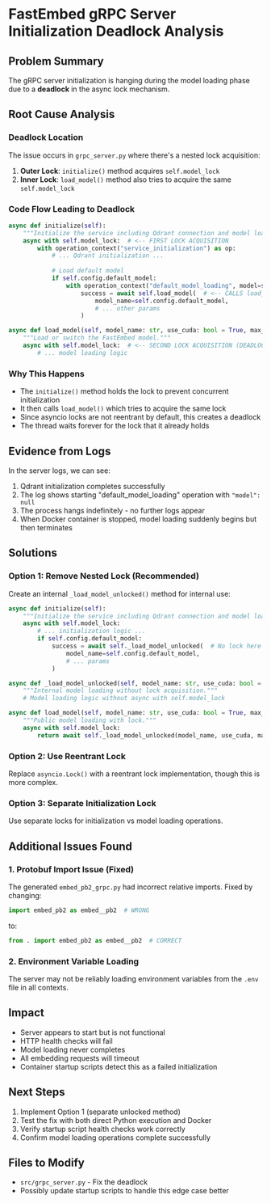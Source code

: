 # FastEmbed gRPC Server Initialization Deadlock Analysis

## Problem Summary
The gRPC server initialization is hanging during the model loading phase due to a **deadlock** in the async lock mechanism.

## Root Cause Analysis

### Deadlock Location
The issue occurs in `grpc_server.py` where there's a nested lock acquisition:

1. **Outer Lock**: `initialize()` method acquires `self.model_lock`
2. **Inner Lock**: `load_model()` method also tries to acquire the same `self.model_lock`

### Code Flow Leading to Deadlock

```python
async def initialize(self):
    """Initialize the service including Qdrant connection and model loading, then set ready."""
    async with self.model_lock:  # <-- FIRST LOCK ACQUISITION
        with operation_context("service_initialization") as op:
            # ... Qdrant initialization ...
            
            # Load default model
            if self.config.default_model:
                with operation_context("default_model_loading", model=self.config.default_model) as model_op:
                    success = await self.load_model(  # <-- CALLS load_model()
                        model_name=self.config.default_model,
                        # ... other params
                    )

async def load_model(self, model_name: str, use_cuda: bool = True, max_length: int = 512, threads: int = 8) -> bool:
    """Load or switch the FastEmbed model."""
    async with self.model_lock:  # <-- SECOND LOCK ACQUISITION (DEADLOCK!)
        # ... model loading logic
```

### Why This Happens
- The `initialize()` method holds the lock to prevent concurrent initialization
- It then calls `load_model()` which tries to acquire the same lock
- Since asyncio locks are not reentrant by default, this creates a deadlock
- The thread waits forever for the lock that it already holds

## Evidence from Logs
In the server logs, we can see:
1. Qdrant initialization completes successfully
2. The log shows starting "default_model_loading" operation with `"model": null` 
3. The process hangs indefinitely - no further logs appear
4. When Docker container is stopped, model loading suddenly begins but then terminates

## Solutions

### Option 1: Remove Nested Lock (Recommended)
Create an internal `_load_model_unlocked()` method for internal use:

```python
async def initialize(self):
    """Initialize the service including Qdrant connection and model loading, then set ready."""
    async with self.model_lock:
        # ... initialization logic ...
        if self.config.default_model:
            success = await self._load_model_unlocked(  # No lock here
                model_name=self.config.default_model,
                # ... params
            )

async def _load_model_unlocked(self, model_name: str, use_cuda: bool = True, max_length: int = 512, threads: int = 8) -> bool:
    """Internal model loading without lock acquisition."""
    # Model loading logic without async with self.model_lock

async def load_model(self, model_name: str, use_cuda: bool = True, max_length: int = 512, threads: int = 8) -> bool:
    """Public model loading with lock."""
    async with self.model_lock:
        return await self._load_model_unlocked(model_name, use_cuda, max_length, threads)
```

### Option 2: Use Reentrant Lock
Replace `asyncio.Lock()` with a reentrant lock implementation, though this is more complex.

### Option 3: Separate Initialization Lock
Use separate locks for initialization vs model loading operations.

## Additional Issues Found

### 1. Protobuf Import Issue (Fixed)
The generated `embed_pb2_grpc.py` had incorrect relative imports. Fixed by changing:
```python
import embed_pb2 as embed__pb2  # WRONG
```
to:
```python
from . import embed_pb2 as embed__pb2  # CORRECT
```

### 2. Environment Variable Loading
The server may not be reliably loading environment variables from the `.env` file in all contexts.

## Impact
- Server appears to start but is not functional
- HTTP health checks will fail
- Model loading never completes
- All embedding requests will timeout
- Container startup scripts detect this as a failed initialization

## Next Steps
1. Implement Option 1 (separate unlocked method)
2. Test the fix with both direct Python execution and Docker
3. Verify startup script health checks work correctly
4. Confirm model loading operations complete successfully

## Files to Modify
- `src/grpc_server.py` - Fix the deadlock
- Possibly update startup scripts to handle this edge case better